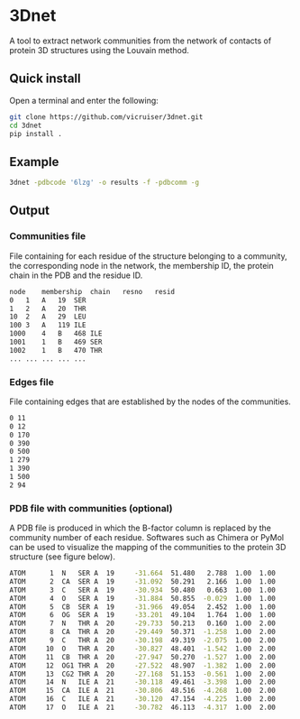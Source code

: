 # 3Dnet

A tool to extract network communities from the network of contacts of protein 3D structures using the Louvain method. 

## Quick install

Open a terminal and enter the following:

``` bash
git clone https://github.com/vicruiser/3dnet.git
cd 3dnet
pip install . 
```

## Example

``` bash
3dnet -pdbcode '6lzg' -o results -f -pdbcomm -g
```

## Output

### Communities file 
File containing for each residue of the structure belonging to a community, the corresponding node in the network, the membership ID, the protein chain in the PDB and the residue ID. 

``` bash
node	membership	chain	resno	resid
0	1	A	19	SER
1	2	A	20	THR
10	2	A	29	LEU
100	3	A	119	ILE
1000	4	B	468	ILE
1001	1	B	469	SER
1002	1	B	470	THR
... ... ... ... ...
```

### Edges file
File containing edges that are established by the nodes of the communities. 
``` bash
0 11
0 12
0 170
0 390
0 500
1 279
1 390
1 500
2 94
```

### PDB file with communities (optional)
A PDB file is produced in which the B-factor column is replaced by the community number of each residue. Softwares such as Chimera or PyMol can be used to visualize the mapping of the communities to the protein 3D structure (see figure below).  

``` bash
ATOM      1  N   SER A  19     -31.664  51.480   2.788  1.00  1.00           N  
ATOM      2  CA  SER A  19     -31.092  50.291   2.166  1.00  1.00           C  
ATOM      3  C   SER A  19     -30.934  50.480   0.663  1.00  1.00           C  
ATOM      4  O   SER A  19     -31.884  50.855  -0.029  1.00  1.00           O  
ATOM      5  CB  SER A  19     -31.966  49.054   2.452  1.00  1.00           C  
ATOM      6  OG  SER A  19     -33.201  49.104   1.764  1.00  1.00           O  
ATOM      7  N   THR A  20     -29.733  50.213   0.160  1.00  2.00           N  
ATOM      8  CA  THR A  20     -29.449  50.371  -1.258  1.00  2.00           C  
ATOM      9  C   THR A  20     -30.198  49.319  -2.075  1.00  2.00           C  
ATOM     10  O   THR A  20     -30.827  48.401  -1.542  1.00  2.00           O  
ATOM     11  CB  THR A  20     -27.947  50.270  -1.527  1.00  2.00           C  
ATOM     12  OG1 THR A  20     -27.522  48.907  -1.382  1.00  2.00           O  
ATOM     13  CG2 THR A  20     -27.168  51.153  -0.561  1.00  2.00           C  
ATOM     14  N   ILE A  21     -30.118  49.461  -3.398  1.00  2.00           N  
ATOM     15  CA  ILE A  21     -30.806  48.516  -4.268  1.00  2.00           C  
ATOM     16  C   ILE A  21     -30.120  47.154  -4.225  1.00  2.00           C  
ATOM     17  O   ILE A  21     -30.782  46.113  -4.317  1.00  2.00           O 
```
